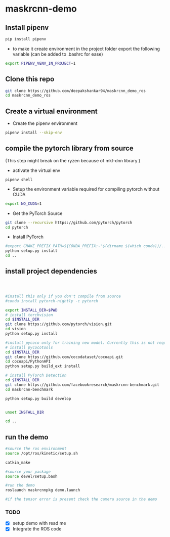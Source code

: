 # maskrcnn-demo


## Install pipenv 


```bash
pip install pipenv
```

- to make it create environment in the project folder export the following variable (can be added to .bashrc for ease)
```bash
export PIPENV_VENV_IN_PROJECT=1 
```
## Clone this repo 

```bash
git clone https://github.com/deepakshankar94/maskrcnn_demo_ros
cd maskrcnn_demo_ros
```
## Create a virtual environment

- Create the pipenv environment

```bash
pipenv install --skip-env
```

## compile the pytorch library from source 

(This step might break on the ryzen because of mkl-dnn library )

- activate the virtual env

```
pipenv shell
```


- Setup the environment variable required for compiling pytorch without CUDA

```bash
export NO_CUDA=1
```


- Get the PyTorch Source
```bash
git clone --recursive https://github.com/pytorch/pytorch
cd pytorch
```

- Install PyTorch

```bash
#export CMAKE_PREFIX_PATH=${CONDA_PREFIX:-"$(dirname $(which conda))/../"}
python setup.py install
cd ..
```

## install project dependencies

```bash



#install this only if you don't compile from source
#conda install pytorch-nightly -c pytorch

export INSTALL_DIR=$PWD
# install torchvision
cd $INSTALL_DIR
git clone https://github.com/pytorch/vision.git
cd vision
python setup.py install

#install pycoco only for training new model. Currently this is not required for the demo
# install pycocotools
cd $INSTALL_DIR
git clone https://github.com/cocodataset/cocoapi.git
cd cocoapi/PythonAPI
python setup.py build_ext install

# install PyTorch Detection
cd $INSTALL_DIR
git clone https://github.com/facebookresearch/maskrcnn-benchmark.git
cd maskrcnn-benchmark

python setup.py build develop


unset INSTALL_DIR

cd ..
```

## run the demo

```bash
#source the ros environment
source /opt/ros/kinetic/setup.sh

catkin_make

#source your package
source devel/setup.bash

#run the demo
roslaunch maskrcnnpkg demo.launch

#if the tensor error is present check the camera source in the demo
```


### TODO

- [X] setup demo with read me
- [x] Integrate the ROS code 
